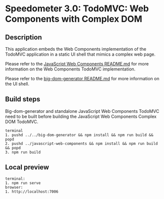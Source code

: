 # Speedometer 3.0: TodoMVC: Web Components with Complex DOM

## Description

This application embeds the Web Components implementation of the TodoMVC application in a static UI shell that mimics a complex web page.

Please refer to the [JavaScript Web Components README.md](../javascript-web-components/README.md) for more information on the Web Components TodoMVC implementation.

Please refer to the [big-dom-generator README.md](../../big-dom-generator/README.md) for more information on the UI shell.

## Build steps

Big-dom-generator and standalone JavaScript Web Components TodoMVC need to be built before building the JavaScript Web Components Complex DOM TodoMVC.

```
terminal
1. pushd ../../big-dom-generator && npm install && npm run build && popd
2. pushd ../javascript-web-components && npm install && npm run build && popd
3. npm run build
```

## Local preview

```
terminal:
1. npm run serve
browser:
1. http://localhost:7006
```
